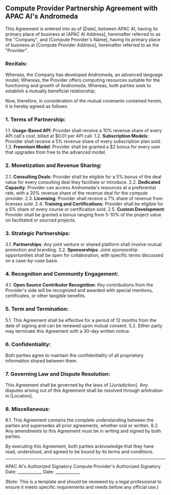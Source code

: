 ## **Compute Provider Partnership Agreement with APAC AI's Andromeda**

This Agreement is entered into as of [Date], between APAC AI, having its primary place of business at [APAC AI Address], hereinafter referred to as the "Company", and [Compute Provider's Name], having its primary place of business at [Compute Provider Address], hereinafter referred to as the "Provider".

### **Recitals**:
Whereas, the Company has developed Andromeda, an advanced language model;
Whereas, the Provider offers computing resources suitable for the functioning and growth of Andromeda;
Whereas, both parties seek to establish a mutually beneficial relationship;

Now, therefore, in consideration of the mutual covenants contained herein, it is hereby agreed as follows:

### **1. Terms of Partnership:**
1.1. **Usage-Based API**: Provider shall receive a 10% revenue share of every API call's cost, billed at $0.01 per API call.
1.2. **Subscription Models**: Provider shall receive a 5% revenue share of every subscription plan sold.
1.3. **Freemium Model**: Provider shall be granted a $2 bonus for every user that upgrades from free to the advanced model.

### **2. Monetization and Revenue Sharing**:
2.1. **Consulting Deals**: Provider shall be eligible for a 5% bonus of the deal value for every consulting deal they facilitate or introduce.
2.2. **Dedicated Capacity**: Provider can access Andromeda's resources at a preferential rate, with a 20% revenue share of the revenue deal for the compute provider.
2.3. **Licensing**: Provider shall receive a 7% share of revenue from licenses sold.
2.4. **Training and Certifications**: Provider shall be eligible for a 5% share of every course or certification sold.
2.5. **Custom Development**: Provider shall be granted a bonus ranging from 5-10% of the project value on facilitated or sourced projects.

### **3. Strategic Partnerships**:
3.1. **Partnerships**: Any joint venture or shared platform shall involve mutual promotion and branding.
3.2. **Sponsorships**: Joint sponsorship opportunities shall be open for collaboration, with specific terms discussed on a case-by-case basis.

### **4. Recognition and Community Engagement**:
4.1. **Open Source Contributor Recognition**: Key contributions from the Provider's side will be recognized and awarded with special mentions, certificates, or other tangible benefits.

### **5. Term and Termination**:
5.1. This Agreement shall be effective for a period of 12 months from the date of signing and can be renewed upon mutual consent.
5.2. Either party may terminate this Agreement with a 30-day written notice.

### **6. Confidentiality**:
Both parties agree to maintain the confidentiality of all proprietary information shared between them.

### **7. Governing Law and Dispute Resolution**:
This Agreement shall be governed by the laws of [Jurisdiction]. Any disputes arising out of this Agreement shall be resolved through arbitration in [Location].

### **8. Miscellaneous**:
8.1. This Agreement contains the complete understanding between the parties and supersedes all prior agreements, whether oral or written.
8.2. Any amendments to this Agreement must be in writing and signed by both parties.

By executing this Agreement, both parties acknowledge that they have read, understood, and agreed to be bound by its terms and conditions.

______________________________        ___________________________
APAC AI's Authorized Signatory        Compute Provider's Authorized Signatory
Date: ____________                     Date: ____________

(Note: This is a template and should be reviewed by a legal professional to ensure it meets specific requirements and needs before any official use.)